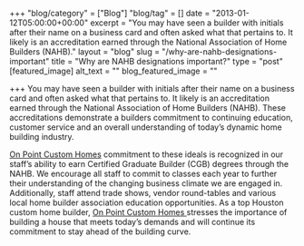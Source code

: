 +++
"blog/category" = ["Blog"]
"blog/tag" = []
date = "2013-01-12T05:00:00+00:00"
excerpt = "You may have seen a builder with initials after their name on a business card and often asked what that pertains to. It likely is an accreditation earned through the National Association of Home Builders (NAHB)."
layout = "blog"
slug = "/why-are-nahb-designations-important"
title = "Why are NAHB designations important?"
type = "post"
[featured_image]
alt_text = ""
blog_featured_image = ""

+++
You may have seen a builder with initials after their name on a business card and often asked what that pertains to. It likely is an accreditation earned through the National Association of Home Builders (NAHB). These accreditations demonstrate a builders commitment to continuing education, customer service and an overall understanding of today’s dynamic home building industry.

[On Point Custom Homes](https://onpointcustomhomes.com/) commitment to these ideals is recognized in our staff’s ability to earn Certified Graduate Builder (CGB) degrees through the NAHB. We encourage all staff to commit to classes each year to further their understanding of the changing business climate we are engaged in. Additionally, staff attend trade shows, vendor round-tables and various local home builder association education opportunities. As a top Houston custom home builder, [On Point Custom Homes ](https://onpointcustomhomes.com/)stresses the importance of building a house that meets today’s demands and will continue its commitment to stay ahead of the building curve.